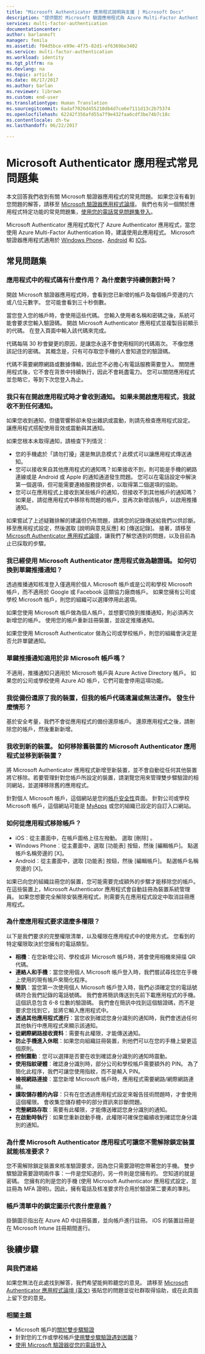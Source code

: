 ```yaml
---
title: "Microsoft Authenticator 應用程式說明與支援 | Microsoft Docs"
description: "提供關於 Microsoft 驗證應用程式與 Azure Multi-Factor Authentication 的常見問題與答案清單。"
services: multi-factor-authentication
documentationcenter: 
author: barlanmsft
manager: femila
ms.assetid: f04d5bce-e99e-4f75-82d1-ef6369be3402
ms.service: multi-factor-authentication
ms.workload: identity
ms.tgt_pltfrm: na
ms.devlang: na
ms.topic: article
ms.date: 06/17/2017
ms.author: barlan
ms.reviewer: librown
ms.custom: end-user
ms.translationtype: Human Translation
ms.sourcegitcommit: 6adaf7026d455210db4d7ce6e7111d13c2b75374
ms.openlocfilehash: 62242f356afd55a7f9e432faa6cdf3be74b7c18c
ms.contentlocale: zh-tw
ms.lasthandoff: 06/22/2017

---
```

# <a name="microsoft-authenticator-app-faq"></a>Microsoft Authenticator 應用程式常見問題集

本文回答我們收到有關 Microsoft 驗證器應用程式的常見問題。 如果您沒有看到您問題的解答，請移至 [Microsoft 驗證器應用程式論壇](https://social.technet.microsoft.com/Forums/en-US/home?forum=MicrosoftAuthenticatorApp)。 我們也有另一個關於應用程式特定功能的常見問題集，[使用您的電話常見問題集登入](microsoft-authenticator-app-phone-signin-faq.md)。

Microsoft Authenticator 應用程式取代了 Azure Authenticator 應用程式，當您使用 Azure Multi-Factor Authentication 時，建議使用此應用程式。 Microsoft 驗證器應用程式適用於 [Windows Phone](http://go.microsoft.com/fwlink/?Linkid=825071)、[Android](http://go.microsoft.com/fwlink/?Linkid=825072) 和 [IOS](http://go.microsoft.com/fwlink/?Linkid=825073)。

## <a name="frequently-asked-questions"></a>常見問題集

### <a name="what-are-the-codes-in-the-app-for-why-does-the-number-keep-counting-down"></a>應用程式中的程式碼有什麼作用？ 為什麼數字持續倒數計時？

開啟 Microsoft 驗證器應用程式時，會看到您已新增的帳戶及每個帳戶旁邊的六或八位元數字。 您可能會看到三十秒倒數。

當您登入您的帳戶時，會使用這些代碼。 您輸入使用者名稱和密碼之後，系統可能會要求您輸入驗證碼。 開啟 Microsoft Authenticator 應用程式並複製目前顯示的代碼。 在登入頁面中輸入該代碼來完成。

代碼每隔 30 秒會變更的原因，是讓您永遠不會使用相同的代碼兩次。 不像您應該記住的密碼。 其概念是，只有可存取您手機的人會知道您的驗證碼。

代碼不需要網際網路或數據傳輸，因此您不必擔心有電話服務需要登入。 關閉應用程式後，它不會在背景中持續執行，因此不會耗盡電力。 您可以關閉應用程式並忽略它，等到下次您登入為止。  

### <a name="i-only-get-notifications-when-i-have-the-app-open-if-the-app-isnt-open-i-dont-get-any-notifications"></a>我只有在開啟應用程式時才會收到通知。 如果未開啟應用程式，我就收不到任何通知。

如果您收到通知，但儘管響鈴卻未發出雜訊或震動，則請先檢查應用程式設定。 讓應用程式搭配使用音效或震動與其通知。

如果您根本未取得通知，請檢查下列情況︰

- 您的手機處於「請勿打擾」還是無訊息模式？此模式可以讓應用程式傳送通知。
- 您可以接收來自其他應用程式的通知嗎？如果接收不到，則可能是手機的網路連線或是 Android 或 Apple 的通知通道發生問題。 您可以在電話設定中解決第一個選項，但可能需要連絡服務提供者，以取得第二個選項的協助。
- 您可以在應用程式上接收到某些帳戶的通知，但接收不到其他帳戶的通知嗎？如果是，請從應用程式中移除有問題的帳戶，並再次新增該帳戶，以啟用推播通知。

如果嘗試了上述疑難排解的建議但仍有問題，請將您的記錄傳送給我們以供診斷。 移至應用程式設定，然後選取 [說明與意見反應] 和 [傳送記錄]。 接著，請移至 [Microsoft Authenticator 應用程式論壇](https://social.technet.microsoft.com/Forums/en-US/home?forum=MicrosoftAuthenticatorApp)，讓我們了解您遇到的問題，以及目前為止已採取的步驟。

### <a name="im-already-using-the-microsoft-authenticator-application-for-verification-codes-how-do-i-switch-to-one-click-push-notifications"></a>我已經使用 Microsoft Authenticator 應用程式做為驗證碼。 如何切換到單鍵推播通知？
透過推播通知核准登入僅適用於個人 Microsoft 帳戶或是公司和學校 Microsoft 帳戶，而不適用於 Google 或 Facebook 這類協力廠商帳戶。 如果您擁有公司或學校 Microsoft 帳戶，則您的組織可以選擇停用此選項。

如果您使用 Microsoft 帳戶做為個人帳戶，並想要切換到推播通知，則必須再次新增您的帳戶。 使用您的帳戶重新註冊裝置，並設定推播通知。  

如果您使用 Microsoft Authenticator 做為公司或學校帳戶，則您的組織會決定是否允許單鍵通知。

### <a name="do-one-click-push-notifications-work-for-non-microsoft-accounts"></a>單鍵推播通知適用於非 Microsoft 帳戶嗎？
不適用，推播通知只適用於 Microsoft 帳戶與 Azure Active Directory 帳戶。 如果您的公司或學校使用 Azure AD 帳戶，它們可能會停用這項功能。  

### <a name="i-restored-my-device-from-a-backup-and-my-account-codes-are-missing-or-not-working-what-happened"></a>我從備份還原了我的裝置，但我的帳戶代碼遺漏或無法運作。 發生什麼情形？
基於安全考量，我們不會從應用程式的備份還原帳戶。  還原應用程式之後，請刪除您的帳戶，然後重新新增。

### <a name="i-got-a-new-device-how-do-i-remove-the-microsoft-authenticator-app-from-my-old-device-and-move-to-the-new-one"></a>我收到新的裝置。 如何移除舊裝置的 Microsoft Authenticator 應用程式並移到新裝置？
將 Microsoft Authenticator 應用程式新增至新裝置，並不會自動從任何其他裝置將它移除。若要管理針對您帳戶所設定的裝置，請瀏覽您用來管理雙步驟驗證的相同網站，並選擇移除舊的應用程式。

針對個人 Microsoft 帳戶，這個網站是您的[帳戶安全性](https://account.microsoft.com/security)頁面。 針對公司或學校 Microsoft 帳戶，這個網站可能是 [MyApps](https://myapps.microsoft.com) 或您的組織已設定的自訂入口網站。

### <a name="how-do-i-remove-an-account-from-the-app"></a>如何從應用程式移除帳戶？
* iOS︰從主畫面中，在帳戶圖格上往左撥動。 選取 [刪除] 。
* Windows Phone︰從主畫面中，選取 [功能表] 按鈕，然後 [編輯帳戶]。 點選帳戶名稱旁邊的 [X]。
* Android︰從主畫面中，選取 [功能表] 按鈕，然後 [編輯帳戶]。 點選帳戶名稱旁邊的 [X]。

如果已向您的組織註冊您的裝置，您可能需要完成額外的步驟才能移除您的帳戶。 在這些裝置上，Microsoft Authenticator 應用程式會自動註冊為裝置系統管理員。 如果您想要完全解除安裝應用程式，則需要先在應用程式設定中取消註冊應用程式。

### <a name="why-does-the-app-request-so-many-permissions"></a>為什麼應用程式要求這麼多權限？
以下是我們要求的完整權限清單，以及權限在應用程式中的使用方式。 您看到的特定權限取決於您擁有的電話類型。

* **相機**︰在您新增公司、學校或非 Microsoft 帳戶時，將會使用相機來掃描 QR 代碼。
* **連絡人和手機**：當您使用個人 Microsoft 帳戶登入時，我們嘗試尋找您在手機上使用的現有帳戶來簡化程序。
* **簡訊**︰當您第一次使用個人 Microsoft 帳戶登入時，我們必須確定您的電話號碼符合我們記錄的電話號碼。 我們會將簡訊傳送到先前下載應用程式的手機。 這個訊息包含 6-8 位數的驗證碼。 我們會在簡訊中找到這個驗證碼，而不是要求您找到它，並將它輸入應用程式中。
* **透過其他應用程式進行**：當您收到確認您身分識別的通知時，我們會透過任何其他執行中應用程式來顯示該通知。
* **從網際網路接收資料**：需要有此權限，才能傳送通知。
* **防止手機進入休眠**：如果您向組織註冊裝置，則他們可以在您的手機上變更這個原則。
* **控制震動**︰您可以選擇是否要在收到確認身分識別的通知時震動。
* **使用指紋硬體**︰確認身分識別時，部分公司和學校帳戶需要額外的 PIN。 為了簡化此程序，我們可讓您使用指紋，而不是輸入 PIN。
* **檢視網路連接**︰當您新增 Microsoft 帳戶時，應用程式需要網路/網際網路連線。
* **讀取儲存體的內容**：只有在您透過應用程式設定來報告技術問題時，才會使用這個權限。 會收集您儲存體中的部分資訊來診斷問題。
* **完整網路存取**︰需要有此權限，才能傳送確認您身分識別的通知。
* **在啟動時執行**︰如果您重新啟動手機，此權限可確保您繼續收到確認您身分識別的通知。

### <a name="why-does-the-microsoft-authenticator-app-allow-you-to-approve-a-request-without-unlocking-the-device"></a>為什麼 Microsoft Authenticator 應用程式可讓您不需解除鎖定裝置就能核准要求？

您不需解除鎖定裝置來核准驗證要求，因為您只需要證明您帶著您的手機。 雙步驟驗證需要證明兩件事：一件是您知道的，另一件則是您擁有的。 您知道的就是密碼。 您擁有的則是您的手機 (使用 Microsoft Authenticator 應用程式設定，並註冊為 MFA 證明)。因此，擁有電話及核准要求符合用於驗證第二要素的準則。

### <a name="what-does-the-lock-icon-in-the-account-list-mean"></a>帳戶清單中的鎖定圖示代表什麼意義？

掛鎖圖示指出在 Azure AD 中註冊裝置，並向帳戶進行註冊。 iOS 的裝置註冊是在 Microsoft Intune 註冊期間進行。

## <a name="next-steps"></a>後續步驟

### <a name="contact-us"></a>與我們連絡
如果您無法在此處找到解答，我們希望能夠聆聽您的意見。 請移至 [Microsoft Authenticator 應用程式論壇 (英文)](https://social.technet.microsoft.com/Forums/en-US/home?forum=MicrosoftAuthenticatorApp) 張貼您的問題並從社群取得協助，或在此頁面上留下您的意見。


### <a name="related-topics"></a>相關主題
* Microsoft 帳戶的[關於雙步驟驗證](https://support.microsoft.com/help/12408/microsoft-account-about-two-step-verification)
* 針對您的工作或學校帳戶[使用雙步驟驗證遇到困難](multi-factor-authentication-end-user-troubleshoot.md)？
* [使用 Microsoft 驗證器從您的電話登入](microsoft-authenticator-app-phone-signin-faq.md)


